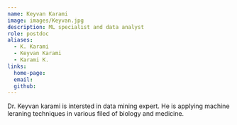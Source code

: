 ```yaml
---
name: Keyvan Karami
image: images/Keyvan.jpg
description: ML specialist and data analyst
role: postdoc
aliases:
  - K. Karami
  - Keyvan Karami
  - Karami K.
links:
  home-page: 
  email: 
  github: 
---
```


Dr. Keyvan karami is intersted in data mining expert. He is applying machine leraning techniques in various filed of biology and medicine. 
